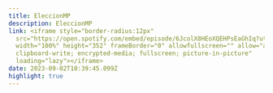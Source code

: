 ```yaml
---
title: EleccionMP
description: EleccionMP
link: <iframe style="border-radius:12px"
  src="https://open.spotify.com/embed/episode/6JcolX8HEoXQEHPsEaGhIq?utm_source=generator"
  width="100%" height="352" frameBorder="0" allowfullscreen="" allow="autoplay;
  clipboard-write; encrypted-media; fullscreen; picture-in-picture"
  loading="lazy"></iframe>
date: 2023-09-02T10:39:45.099Z
highlight: true
---
```

